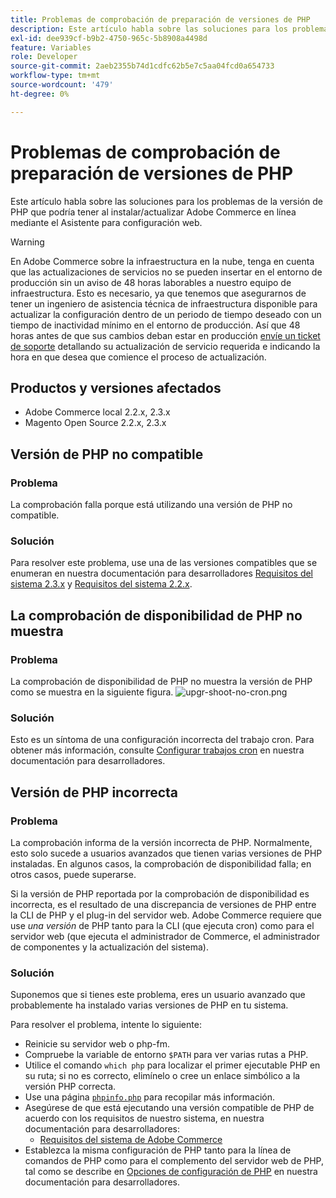 ```yaml
---
title: Problemas de comprobación de preparación de versiones de PHP
description: Este artículo habla sobre las soluciones para los problemas de la versión de PHP que podría tener al instalar/actualizar Adobe Commerce en línea mediante el Asistente para configuración web.
exl-id: dee939cf-b9b2-4750-965c-5b8908a4498d
feature: Variables
role: Developer
source-git-commit: 2aeb2355b74d1cdfc62b5e7c5aa04fcd0a654733
workflow-type: tm+mt
source-wordcount: '479'
ht-degree: 0%

---
```


# Problemas de comprobación de preparación de versiones de PHP

Este artículo habla sobre las soluciones para los problemas de la versión de PHP que podría tener al instalar/actualizar Adobe Commerce en línea mediante el Asistente para configuración web.

>[!WARNING]
>
>En Adobe Commerce sobre la infraestructura en la nube, tenga en cuenta que las actualizaciones de servicios no se pueden insertar en el entorno de producción sin un aviso de 48 horas laborables a nuestro equipo de infraestructura. Esto es necesario, ya que tenemos que asegurarnos de tener un ingeniero de asistencia técnica de infraestructura disponible para actualizar la configuración dentro de un periodo de tiempo deseado con un tiempo de inactividad mínimo en el entorno de producción. Así que 48 horas antes de que sus cambios deban estar en producción [envíe un ticket de soporte](/help/help-center-guide/help-center/magento-help-center-user-guide.md#submit-ticket) detallando su actualización de servicio requerida e indicando la hora en que desea que comience el proceso de actualización.

## Productos y versiones afectados

* Adobe Commerce local 2.2.x, 2.3.x
* Magento Open Source 2.2.x, 2.3.x

## Versión de PHP no compatible

### Problema

La comprobación falla porque está utilizando una versión de PHP no compatible.

### Solución

Para resolver este problema, use una de las versiones compatibles que se enumeran en nuestra documentación para desarrolladores [Requisitos del sistema 2.3.x](https://experienceleague.adobe.com/es/docs/commerce-operations/installation-guide/system-requirements) y [Requisitos del sistema 2.2.x](https://experienceleague.adobe.com/es/docs/commerce-operations/installation-guide/system-requirements).

## La comprobación de disponibilidad de PHP no muestra

### Problema

La comprobación de disponibilidad de PHP no muestra la versión de PHP como se muestra en la siguiente figura.
![upgr-shoot-no-cron.png](assets/upgr-tshoot-no-cron.png)

### Solución

Esto es un síntoma de una configuración incorrecta del trabajo cron. Para obtener más información, consulte [Configurar trabajos cron](https://experienceleague.adobe.com/es/docs/commerce-operations/installation-guide/next-steps/configuration) en nuestra documentación para desarrolladores.

## Versión de PHP incorrecta

### Problema

La comprobación informa de la versión incorrecta de PHP. Normalmente, esto solo sucede a usuarios avanzados que tienen varias versiones de PHP instaladas. En algunos casos, la comprobación de disponibilidad falla; en otros casos, puede superarse.

Si la versión de PHP reportada por la comprobación de disponibilidad es incorrecta, es el resultado de una discrepancia de versiones de PHP entre la CLI de PHP y el plug-in del servidor web. Adobe Commerce requiere que use *una versión* de PHP tanto para la CLI (que ejecuta cron) como para el servidor web (que ejecuta el administrador de Commerce, el administrador de componentes y la actualización del sistema).

### Solución

Suponemos que si tienes este problema, eres un usuario avanzado que probablemente ha instalado varias versiones de PHP en tu sistema.

Para resolver el problema, intente lo siguiente:

* Reinicie su servidor web o php-fm.
* Compruebe la variable de entorno `$PATH` para ver varias rutas a PHP.
* Utilice el comando `which php` para localizar el primer ejecutable PHP en su ruta; si no es correcto, elimínelo o cree un enlace simbólico a la versión PHP correcta.
* Use una página [`phpinfo.php`](https://experienceleague.adobe.com/es/docs/commerce-operations/installation-guide/prerequisites/optional-software) para recopilar más información.
* Asegúrese de que está ejecutando una versión compatible de PHP de acuerdo con los requisitos de nuestro sistema, en nuestra documentación para desarrolladores:
   * [Requisitos del sistema de Adobe Commerce](https://experienceleague.adobe.com/es/docs/commerce-operations/installation-guide/system-requirements)
* Establezca la misma configuración de PHP tanto para la línea de comandos de PHP como para el complemento del servidor web de PHP, tal como se describe en [Opciones de configuración de PHP](https://experienceleague.adobe.com/es/docs/commerce-operations/installation-guide/system-requirements#php-settings) en nuestra documentación para desarrolladores.
